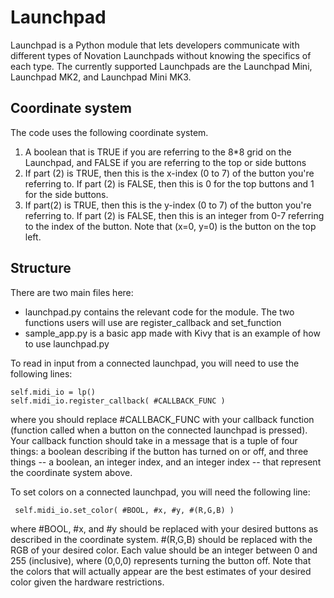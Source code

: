 # Launchpad
Launchpad is a Python module that lets developers communicate with different types of Novation Launchpads without knowing the specifics of each type. The currently supported Launchpads are the Launchpad Mini, Launchpad MK2, and Launchpad Mini MK3.

## Coordinate system
The code uses the following coordinate system.
1. A boolean that is TRUE if you are referring to the 8*8 grid on the Launchpad, and FALSE if you are referring to the top or side buttons
2. If part (2) is TRUE, then this is the x-index (0 to 7) of the button you're referring to. If part (2) is FALSE, then this is 0 for the top buttons and 1 for the side buttons.
3. If part(2) is TRUE, then this is the y-index (0 to 7) of the button you're referring to. If part (2) is FALSE, then this is an integer from 0-7 referring to the index of the button.
Note that (x=0, y=0) is the button on the top left.

## Structure
There are two main files here:
- launchpad.py contains the relevant code for the module. The two functions users will use are register_callback and set_function
- sample_app.py is a basic app made with Kivy that is an example of how to use launchpad.py

To read in input from a connected launchpad, you will need to use the following lines:
```
self.midi_io = lp()
self.midi_io.register_callback( #CALLBACK_FUNC )
```
where you should replace #CALLBACK_FUNC with your callback function (function called when a button on the connected launchpad is pressed). Your callback function should take in a message that is a tuple of four things: a boolean describing if the button has turned on or off, and three things -- a boolean, an integer index, and an integer index -- that represent the coordinate system above.

To set colors on a connected launchpad, you will need the following line:
```
 self.midi_io.set_color( #BOOL, #x, #y, #(R,G,B) )
```
where #BOOL, #x, and #y should be replaced with your desired buttons as described in the coordinate system. #(R,G,B) should be replaced with the RGB of your desired color. Each value should be an integer between 0 and 255 (inclusive), where (0,0,0) represents turning the button off. Note that the colors that will actually appear are the best estimates of your desired color given the hardware restrictions.
